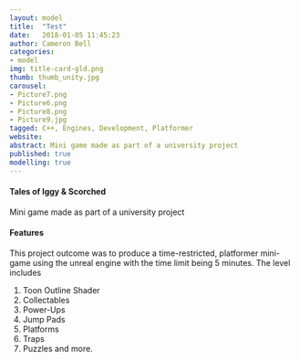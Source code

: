 ```yaml
---
layout: model
title:  "Test"
date:   2018-01-05 11:45:23
author: Cameron Bell
categories:
- model
img: title-card-gld.png
thumb: thumb_unity.jpg
carousel:
- Picture7.png
- Picture6.png
- Picture8.png
- Picture9.jpg
tagged: C++, Engines, Development, Platformer
website:
abstract: Mini game made as part of a university project
published: true
modelling: true
---
```

#### Tales of Iggy & Scorched
Mini game made as part of a university project 
#### Features
This project outcome was to produce a time-restricted, platformer mini-game using the unreal engine with the time limit being 5 minutes. The level includes
1. Toon Outline Shader
2. Collectables
3. Power-Ups
4. Jump Pads
5. Platforms
6. Traps
7. Puzzles 
and more.
